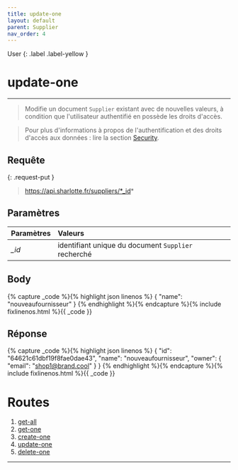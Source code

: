 ```yaml
---
title: update-one
layout: default
parent: Supplier
nav_order: 4
---
```


User
{: .label .label-yellow }

<!-- DÉBUT DE LA ROUTE -->
# update-one
----

> Modifie un document `Supplier` existant avec de nouvelles valeurs, à condition que l'utilisateur authentifié en possède les droits d'accès.

> Pour plus d'informations à propos de l'authentification et des droits d'accès aux données : lire la section [Security].

## Requête

{: .request-put }
> https://api.sharlotte.fr/suppliers/*_id*

## Paramètres

| Paramètres | Valeurs                                             |
|:-----------|:----------------------------------------------------|
| *_id*      | identifiant unique du document `Supplier` recherché |

## Body
{% capture _code %}{% highlight json linenos %}
{
    "name": "nouveaufournisseur"
}
{% endhighlight %}{% endcapture %}{% include fixlinenos.html %}{{ _code }}

## Réponse
{% capture _code %}{% highlight json linenos %}
{
    "id": "64621c61dbf19f8fae0dae43",
    "name": "nouveaufournisseur",
    "owner": {
        "email": "shop1@brand.cool"
    }
}
{% endhighlight %}{% endcapture %}{% include fixlinenos.html %}{{ _code }}
<!-- FIN DE LA ROUTE -->

# Routes

1. [get-all]
1. [get-one]
1. [create-one]
1. [update-one]
1. [delete-one]

----

[Sources]: user/sources.html
[User]: user/index.html
[Security]: security.html
[get-all]: #get-all
[get-one]: #get-one
[create-one]: #create-one
[update-one]: #update-one
[delete-one]: #delete-one